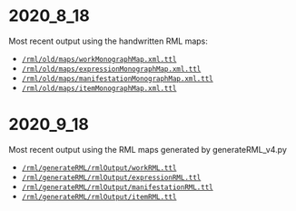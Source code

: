 # 2020_8_18

Most recent output using the handwritten RML maps:
 - [`/rml/old/maps/workMonographMap.xml.ttl`](https://github.com/uwlib-cams/rml/blob/master/old/maps/workMonographMap.xml.ttl)
 - [`/rml/old/maps/expressionMonographMap.xml.ttl`](https://github.com/uwlib-cams/rml/blob/master/old/maps/expressionMonographMap.xml.ttl)
 - [`/rml/old/maps/manifestationMonographMap.xml.ttl`](https://github.com/uwlib-cams/rml/blob/master/old/maps/manifestationMonographMap.xml.ttl)
 - [`/rml/old/maps/itemMonographMap.xml.ttl`](https://github.com/uwlib-cams/rml/blob/master/old/maps/itemMonographMap.xml.ttl)

# 2020_9_18

 Most recent output using the RML maps generated by generateRML_v4.py
  - [`/rml/generateRML/rmlOutput/workRML.ttl`](https://github.com/uwlib-cams/rml/blob/master/generateRML/rmlOutput/workRML.ttl)
  - [`/rml/generateRML/rmlOutput/expressionRML.ttl`](https://github.com/uwlib-cams/rml/blob/master/generateRML/rmlOutput/expressionRML.ttl)
  - [`/rml/generateRML/rmlOutput/manifestationRML.ttl`](https://github.com/uwlib-cams/rml/blob/master/generateRML/rmlOutput/manifestationRML.ttl)
  - [`/rml/generateRML/rmlOutput/itemRML.ttl`](https://github.com/uwlib-cams/rml/blob/master/generateRML/rmlOutput/itemRML.ttl)
